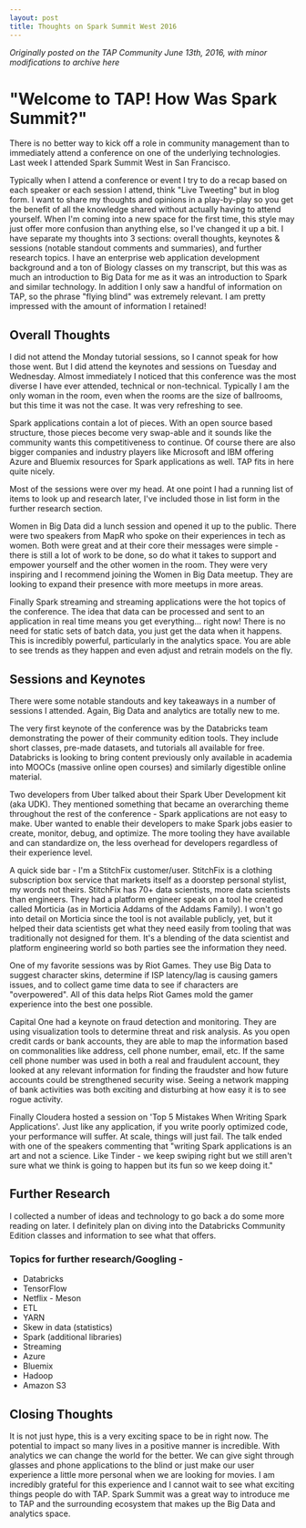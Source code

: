 ```yaml
---
layout: post
title: Thoughts on Spark Summit West 2016
---
```


*Originally posted on the TAP Community June 13th, 2016, with minor modifications to archive here*

# "Welcome to TAP! How Was Spark Summit?"
 
There is no better way to kick off a role in community management than to immediately attend a conference on one of the underlying technologies. Last week I attended Spark Summit West in San Francisco.
 
Typically when I attend a conference or event I try to do a recap based on each speaker or each session I attend, think "Live Tweeting" but in blog form. I want to share my thoughts and opinions in a play-by-play so you get the benefit of all the knowledge shared without actually having to attend yourself. When I'm coming into a new space for the first time, this style may just offer more confusion than anything else, so I've changed it up a bit. I have separate my thoughts into 3 sections: overall thoughts, keynotes & sessions (notable standout comments and summaries), and further research topics. I have an enterprise web application development background and a ton of Biology classes on my transcript, but this was as much an introduction to Big Data for me as it was an introduction to Spark and similar technology. In addition I only saw a handful of information on TAP, so the phrase "flying blind" was extremely relevant. I am pretty impressed with the amount of information I retained!
 
## Overall Thoughts
I did not attend the Monday tutorial sessions, so I cannot speak for how those went. But I did attend the keynotes and sessions on Tuesday and Wednesday. Almost immediately I noticed that this conference was the most diverse I have ever attended, technical or non-technical. Typically I am the only woman in the room, even when the rooms are the size of ballrooms, but this time it was not the case. It was very refreshing to see.
 
Spark applications contain a lot of pieces. With an open source based structure, those pieces become very swap-able and it sounds like the community wants this competitiveness to continue. Of course there are also bigger companies and industry players like Microsoft and IBM offering Azure and Bluemix resources for Spark applications as well. TAP fits in here quite nicely.
 
Most of the sessions were over my head. At one point I had a running list of items to look up and research later, I've included those in list form in the further research section.
 
Women in Big Data did a lunch session and opened it up to the public. There were two speakers from MapR who spoke on their experiences in tech as women. Both were great and at their core their messages were simple - there is still a lot of work to be done, so do what it takes to support and empower yourself and the other women in the room. They were very inspiring and I recommend joining the Women in Big Data meetup. They are looking to expand their presence with more meetups in more areas.
 
Finally Spark streaming and streaming applications were the hot topics of the conference. The idea that data can be processed and sent to an application in real time means you get everything... right now! There is no need for static sets of batch data, you just get the data when it happens. This is incredibly powerful, particularly in the analytics space. You are able to see trends as they happen and even adjust and retrain models on the fly.
 
## Sessions and Keynotes
There were some notable standouts and key takeaways in a number of sessions I attended. Again, Big Data and analytics are totally new to me.
 
The very first keynote of the conference was by the Databricks team demonstrating the power of their community edition tools. They include short classes, pre-made datasets, and tutorials all available for free. Databricks is looking to bring content previously only available in academia into MOOCs (massive online open courses) and similarly digestible online material.
 
Two developers from Uber talked about their Spark Uber Development kit (aka UDK). They mentioned something that became an overarching theme throughout the rest of the conference - Spark applications are not easy to make. Uber wanted to enable their developers to make Spark jobs easier to create, monitor, debug, and optimize. The more tooling they have available and can standardize on, the less overhead for developers regardless of their experience level.
 
A quick side bar - I'm a StitchFix customer/user. StitchFix is a clothing subscription box service that markets itself as a doorstep personal stylist, my words not theirs. StitchFix has 70+ data scientists, more data scientists than engineers. They had a platform engineer speak on a tool he created called Morticia (as in Morticia Addams of the Addams Family). I won't go into detail on Morticia since the tool is not available publicly, yet, but it helped their data scientists get what they need easily from tooling that was traditionally not designed for them. It's a blending of the data scientist and platform engineering world so both parties see the information they need.
 
One of my favorite sessions was by Riot Games. They use Big Data to suggest character skins, determine if ISP latency/lag is causing gamers issues, and to collect game time data to see if characters are "overpowered". All of this data helps Riot Games mold the gamer experience into the best one possible.
 
Capital One had a keynote on fraud detection and monitoring. They are using visualization tools to determine threat and risk analysis. As you open credit cards or bank accounts, they are able to map the information based on commonalities like address, cell phone number, email, etc. If the same cell phone number was used in both a real and fraudulent account, they looked at any relevant information for finding the fraudster and how future accounts could be strengthened security wise. Seeing a network mapping of bank activities was both exciting and disturbing at how easy it is to see rogue activity.
 
Finally Cloudera hosted a session on 'Top 5 Mistakes When Writing Spark Applications'. Just like any application, if you write poorly optimized code, your performance will suffer. At scale, things will just fail. The talk ended with one of the speakers commenting that "writing Spark applications is an art and not a science. Like Tinder - we keep swiping right but we still aren't sure what we think is going to happen but its fun so we keep doing it."
 
## Further Research
I collected a number of ideas and technology to go back a do some more reading on later. I definitely plan on diving into the Databricks Community Edition classes and information to see what that offers.
 
### Topics for further research/Googling -
* Databricks
* TensorFlow
* Netflix - Meson
* ETL
* YARN
* Skew in data (statistics)
* Spark (additional libraries)
* Streaming
* Azure
* Bluemix
* Hadoop
* Amazon S3
 
## Closing Thoughts
It is not just hype, this is a very exciting space to be in right now. The potential to impact so many lives in a positive manner is incredible. With analytics we can change the world for the better. We can give sight through glasses and phone applications to the blind or just make our user experience a little more personal when we are looking for movies. I am incredibly grateful for this experience and I cannot wait to see what exciting things people do with TAP. Spark Summit was a great way to introduce me to TAP and the surrounding ecosystem that makes up the Big Data and analytics space.
